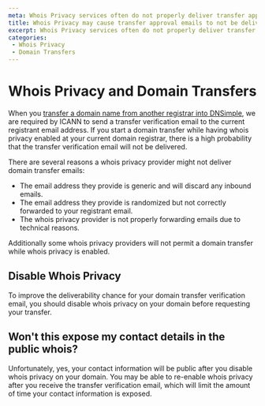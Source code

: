 ```yaml
---
meta: Whois Privacy services often do not properly deliver transfer approval emails, and thus should be disabled before requesting a transfer.
title: Whois Privacy may cause transfer approval emails to not be delivered
excerpt: Whois Privacy services often do not properly deliver transfer approval emails, and thus should be disabled before requesting a transfer.
categories:
 - Whois Privacy
 - Domain Transfers
---
```


# Whois Privacy and Domain Transfers

When you [transfer a domain name from another registrar into DNSimple](/articles/transferring-domain), we are required by ICANN to send a transfer verification email to the current registrant email address. If you start a domain transfer while having whois privacy enabled at your current domain registrar, there is a high probability that the transfer verification email will not be delivered.

There are several reasons a whois privacy provider might not deliver domain transfer emails:

- The email address they provide is generic and will discard any inbound emails.
- The email address they provide is randomized but not correctly forwarded to your registrant email.
- The whois privacy provider is not properly forwarding emails due to technical reasons.

Additionally some whois privacy providers will not permit a domain transfer while whois privacy is enabled.

## Disable Whois Privacy

To improve the deliverability chance for your domain transfer verification email, you should disable whois privacy on your domain before requesting your transfer.

## Won't this expose my contact details in the public whois?

Unfortunately, yes, your contact information will be public after you disable whois privacy on your domain. You may be able to re-enable whois privacy after you receive the transfer verification email, which will limit the amount of time your contact information is exposed.
